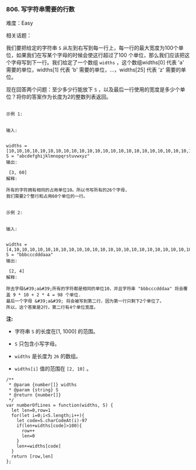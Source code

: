 ### 806. 写字符串需要的行数

难度：Easy

相关话题：

我们要把给定的字符串  `S` 从左到右写到每一行上，每一行的最大宽度为100个单位，如果我们在写某个字母的时候会使这行超过了100 个单位，那么我们应该把这个字母写到下一行。我们给定了一个数组 `widths` ，这个数组widths[0] 代表 &#39;a&#39; 需要的单位，widths[1] 代表 &#39;b&#39; 需要的单位，...，widths[25] 代表 &#39;z&#39; 需要的单位。



现在回答两个问题：至少多少行能放下 `S` ，以及最后一行使用的宽度是多少个单位？将你的答案作为长度为2的整数列表返回。



```

示例 1:


输入:

 
widths = [10,10,10,10,10,10,10,10,10,10,10,10,10,10,10,10,10,10,10,10,10,10,10,10,10,10]
S = "abcdefghijklmnopqrstuvwxyz"
输出:

 [3, 60]
解释:

所有的字符拥有相同的占用单位10。所以书写所有的26个字母，
我们需要2个整行和占用60个单位的一行。
```


```

示例 2:


输入:

 
widths = [4,10,10,10,10,10,10,10,10,10,10,10,10,10,10,10,10,10,10,10,10,10,10,10,10,10]
S = "bbbcccdddaaa"
输出:

 [2, 4]
解释:

除去字母&#39;a&#39;所有的字符都是相同的单位10，并且字符串 "bbbcccdddaa" 将会覆盖 9 * 10 + 2 * 4 = 98 个单位.
最后一个字母 &#39;a&#39; 将会被写到第二行，因为第一行只剩下2个单位了。
所以，这个答案是2行，第二行有4个单位宽度。
```






**注:** 




* 字符串 `S`  的长度在[1, 1000] 的范围。

* `S`  只包含小写字母。

* `widths`  是长度为 `26` 的数组。

* `widths[i]` 值的范围在 `[2, 10]` 。




```
/**
 * @param {number[]} widths
 * @param {string} S
 * @return {number[]}
 */
var numberOfLines = function(widths, S) {
  let len=0,row=1
  for(let i=0;i<S.length;i++){
    let code=S.charCodeAt(i)-97
    if(len+widths[code]>100){
      row++
      len=0
    }
    len+=widths[code] 
  }
  return [row,len]
};
```

